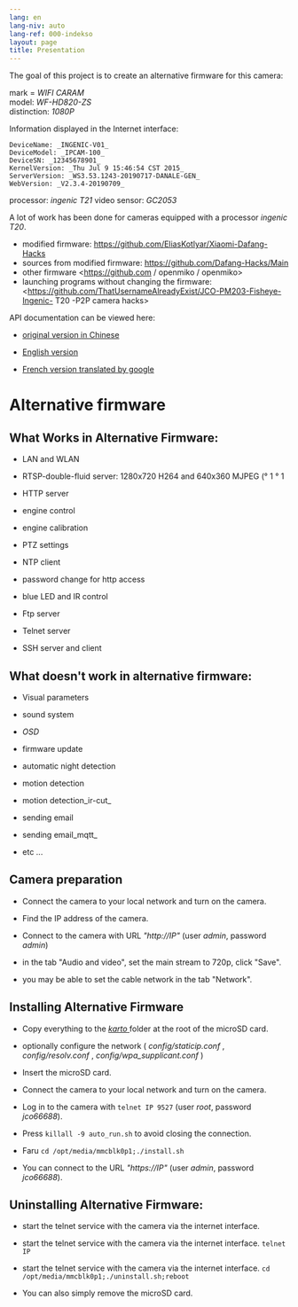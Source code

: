 ```yaml
---
lang: en
lang-niv: auto
lang-ref: 000-indekso
layout: page
title: Presentation
---
```


The goal of this project is to create an alternative firmware for this camera:

mark = _WIFI CARAM_  
model: _WF-HD820-ZS_  
distinction: _1080P_

Information displayed in the Internet interface:
```
DeviceName: _INGENIC-V01_
DeviceModel: _IPCAM-100_
DeviceSN: _12345678901_
KernelVersion: _Thu Jul 9 15:46:54 CST 2015_
ServerVersion: _WS3.53.1243-20190717-DANALE-GEN_
WebVersion: _V2.3.4-20190709_
```

processor: _ingenic T21_
video sensor: _GC2053_

A lot of work has been done for cameras equipped with a processor _ingenic T20_.
* modified firmware: <https://github.com/EliasKotlyar/Xiaomi-Dafang-Hacks>
* sources from modified firmware: <https://github.com/Dafang-Hacks/Main>
* other firmware <https://github.com / openmiko / openmiko>
* launching programs without changing the firmware: <https://github.com/ThatUsernameAlreadyExist/JCO-PM203-Fisheye-Ingenic- T20 -P2P camera hacks>

API documentation can be viewed here:  
* [original version in Chinese](../zh/includes.zh/html/)


* [English version](../en/includes.en/html/)


* [French version translated by google](../fr/includes.fr/html/)



# Alternative firmware

## What Works in Alternative Firmware:

* LAN and WLAN


* RTSP-double-fluid server: 1280x720 H264 and 640x360 MJPEG (° 1 ° 1


* HTTP server


* engine control


* engine calibration


* PTZ settings


* NTP client


* password change for http access


* blue LED and IR control


* Ftp server


* Telnet server


* SSH server and client



## What doesn't work in alternative firmware:

* Visual parameters


* sound system


* _OSD_


* firmware update


* automatic night detection


* motion detection


* motion detection_ir-cut_


* sending email


* sending email_mqtt_


* etc ...



## Camera preparation

* Connect the camera to your local network and turn on the camera.


* Find the IP address of the camera.


* Connect to the camera with URL _"http://IP"_ (user _admin_, password _admin_)


* in the tab "Audio and video", set the main stream to 720p, click "Save".


* you may be able to set the cable network in the tab "Network".



## Installing Alternative Firmware

* Copy everything to the [ _karto_ ](https://github.com/jmichault/ipcam-100/tree/master/karto) folder at the root of the microSD card.


* optionally configure the network ( _config/staticip.conf_ , _config/resolv.conf_ , _config/wpa_supplicant.conf_ )


* Insert the microSD card.


* Connect the camera to your local network and turn on the camera.


* Log in to the camera with `telnet IP 9527` (user _root_, password _jco66688_).


* Press `killall -9 auto_run.sh` to avoid closing the connection.


* Faru `cd /opt/media/mmcblk0p1;./install.sh`


* You can connect to the URL _"https://IP"_ (user _admin_, password _jco66688_).



## Uninstalling Alternative Firmware:

* start the telnet service with the camera via the internet interface.


* start the telnet service with the camera via the internet interface. `telnet IP` 


* start the telnet service with the camera via the internet interface. `cd /opt/media/mmcblk0p1;./uninstall.sh;reboot`



* You can also simply remove the microSD card.


